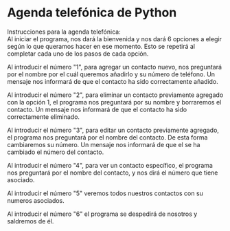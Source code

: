 # Agenda telefónica de Python

Instrucciones para la agenda telefónica: <br>
Al iniciar el programa, nos dará la bienvenida y nos dará 6 opciones a elegir según lo que queramos hacer en ese momento. Esto se repetirá al completar cada uno de los pasos de cada opción. 

Al introducir el número "1", para agregar un contacto nuevo, nos preguntará por el nombre por el cuál queremos añadirlo y su número de teléfono. Un mensaje nos informará de que el contacto ha sido correctamente añadido.

Al introducir el número "2", para eliminar un contacto previamente agregado con la opción 1, el programa nos preguntará por su nombre y borraremos el contacto. Un mensaje nos informará de que el contacto ha sido correctamente eliminado.

Al introducir el número "3", para editar un contacto previamente agregado, el programa nos preguntará por el nombre del contacto. De esta forma cambiaremos su número.  Un mensaje nos informará de que el se ha cambiado el número del contacto.

Al introducir el número "4", para ver un contacto específico, el programa nos preguntará por el nombre del contacto, y nos dirá el número que tiene asociado.

Al introducir el número "5" veremos todos nuestros contactos con su numeros asociados.

Al introducir el número "6" el programa se despedirá de nosotros y saldremos de él.
